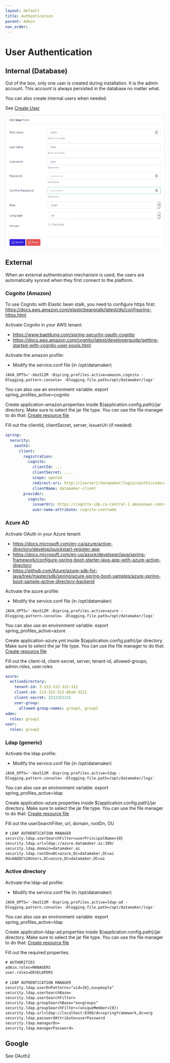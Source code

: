 ```yaml
---
layout: default
title: Authentication
parent: Admin
nav_order:
---
```


# User Authentication

## Internal (Database)

Out of the box, only one user is created during installation. It is the admin account.
This account is always persisted in the database no matter what.

You can also create internal users when needed.

See [Create User](/datamaker/users/create)

![EditUser](../assets/img/EditUser.png)


## External

When an external authentication mechanism is used, the users are automatically synced when they first connect to the platform.

### Cognito (Amazon)

To use Cognito with Elastic bean stalk, you need to configure https first: https://docs.aws.amazon.com/elasticbeanstalk/latest/dg/configuring-https.html

Activate Cognito in your AWS tenant:
- https://www.baeldung.com/spring-security-oauth-cognito
- https://docs.aws.amazon.com/cognito/latest/developerguide/getting-started-with-cognito-user-pools.html

Activate the amazon profile:
- Modify the service.conf file (in /opt/datamaker)
```shell
JAVA_OPTS='-Xmx512M -Dspring.profiles.active=amazon,cognito -Dlogging.pattern.console= -Dlogging.file.path=/opt/datamaker/logs'
```

You can also use an environment variable:
export spring_profiles_active=cognito

Create application-amazon.properties inside ${application.config.path}/jar directory. 
Make sure to select the jar file type.
You can use the file manager to do that: [Create resource file](/datamaker/system/files/create)

Fill out the clientId, clientSecret, server, issuerUri (if needed)

```yaml
spring:
  security:
    oauth2:
      client:
        registration:
          cognito:
            clientId: ...
            clientSecret: ....
            scope: openid
            redirect-uri: http://{server}/datamaker/login/oauth2/code/cognito
            clientName: datamaker-client
        provider:
          cognito:
            issuerUri: https://cognito-idp.ca-central-1.amazonaws.com/ca-central-1_zlOxEgek0
            user-name-attribute: cognito:username
```

### Azure AD

Activate OAuth in your Azure tenant:
- https://docs.microsoft.com/en-ca/azure/active-directory/develop/quickstart-register-app
- https://docs.microsoft.com/en-us/azure/developer/java/spring-framework/configure-spring-boot-starter-java-app-with-azure-active-directory
- https://github.com/Azure/azure-sdk-for-java/tree/master/sdk/spring/azure-spring-boot-samples/azure-spring-boot-sample-active-directory-backend

Activate the azure profile:
- Modify the service.conf file (in /opt/datamaker)
```shell
JAVA_OPTS='-Xmx512M -Dspring.profiles.active=azure -Dlogging.pattern.console= -Dlogging.file.path=/opt/datamaker/logs'
```

You can also use an environment variable:
export spring_profiles_active=azure

Create application-azure.yml inside ${application.config.path}/jar directory.
Make sure to select the jar file type.
You can use the file manager to do that: [Create resource file](/datamaker/system/files/create)

Fill out the client-id, client-secret, server, tenant-id, allowed-groups, admin.roles, user.roles


```yaml
azure:
  activedirectory:
    tenant-id: 3-312-312-312-312
    client-id: 213-312-312-86a8-3212
    client-secret: 3212321231
    user-group:
      allowed-group-names: group1, group2
admn:
  roles: group1
user:
  roles: group2
```

### Ldap (generic)

Activate the ldap profile:
- Modify the service.conf file (in /opt/datamaker)
```shell
JAVA_OPTS='-Xmx512M -Dspring.profiles.active=ldap -Dlogging.pattern.console= -Dlogging.file.path=/opt/datamaker/logs'
```

You can also use an environment variable:
export spring_profiles_active=ldap

Create application-azure.properties inside ${application.config.path}/jar directory.
Make sure to select the jar file type.
You can use the file manager to do that: [Create resource file](/datamaker/system/files/create)

Fill out the userSearchFilter, url, domain, rootDn, OU


```properties
# LDAP AUTHENTICATION MANAGER
security.ldap.userSearchFilter=userPrincipalName={0}
security.ldap.url=ldap://azure.datamaker.ai:389/
security.ldap.domain=datamaker.ai
security.ldap.rootDn=DC=azure,DC=datamaker,DC=ai
OU=AADDC%20Users,DC=azure,DC=datamaker,DC=ai
```

### Active directory

Activate the ldap-ad profile:
- Modify the service.conf file (in /opt/datamaker)
```shell
JAVA_OPTS='-Xmx512M -Dspring.profiles.active=ldap-ad -Dlogging.pattern.console= -Dlogging.file.path=/opt/datamaker/logs'
```

You can also use an environment variable:
export spring_profiles_active=ldap

Create application-ldap-ad.properties inside ${application.config.path}/jar directory.
Make sure to select the jar file type.
You can use the file manager to do that: [Create resource file](/datamaker/system/files/create)

Fill out the required properties.

```properties
# AUTHORITIES
admin.roles=MANAGERS
user.roles=DEVELOPERS

# LDAP AUTHENTICATION MANAGER
security.ldap.userDnPatterns="uid={0},ou=people"
security.ldap.userSearchBase=
security.ldap.userSearchFilter=
security.ldap.groupSearchBase="ou=groups"
security.ldap.groupSearchFilter=(uniqueMember={0})
security.ldap.url=ldap://localhost:8389/dc=springframework,dc=org
security.ldap.passwordAttribute=userPassword
security.ldap.managerDn=
security.ldap.managerPassword=
```
    
## Google
See OAuth2
